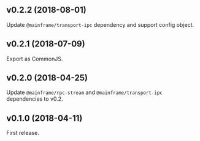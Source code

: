 ## v0.2.2 (2018-08-01)

Update `@mainframe/transport-ipc` dependency and support config object.

## v0.2.1 (2018-07-09)

Export as CommonJS.

## v0.2.0 (2018-04-25)

Update `@mainframe/rpc-stream` and `@mainframe/transport-ipc` dependencies to v0.2.

## v0.1.0 (2018-04-11)

First release.
